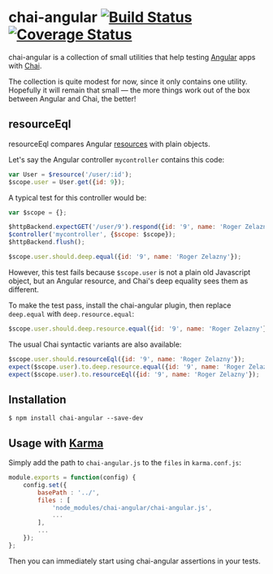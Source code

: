 # chai-angular [![Build Status](https://travis-ci.org/peferron/chai-angular.svg?branch=master)](https://travis-ci.org/peferron/chai-angular) [![Coverage Status](https://coveralls.io/repos/peferron/chai-angular/badge.png?branch=master)](https://coveralls.io/r/peferron/chai-angular?branch=master)

chai-angular is a collection of small utilities that help testing [Angular](https://angularjs.org/) apps with [Chai](http://chaijs.com/).

The collection is quite modest for now, since it only contains one utility. Hopefully it will remain that small — the more things work out of the box between Angular and Chai, the better!

## resourceEql

resourceEql compares Angular [resources](https://docs.angularjs.org/api/ngResource/service/$resource) with plain objects.

Let's say the Angular controller `mycontroller` contains this code:

```javascript
var User = $resource('/user/:id');
$scope.user = User.get({id: 9});
```

A typical test for this controller would be:

```javascript
var $scope = {};

$httpBackend.expectGET('/user/9').respond({id: '9', name: 'Roger Zelazny'});
$controller('mycontroller', {$scope: $scope});
$httpBackend.flush();

$scope.user.should.deep.equal({id: '9', name: 'Roger Zelazny'});
```

However, this test fails because `$scope.user` is not a plain old Javascript object, but an Angular resource, and Chai's deep equality sees them as different.

To make the test pass, install the chai-angular plugin, then replace `deep.equal` with `deep.resource.equal`:

```javascript
$scope.user.should.deep.resource.equal({id: '9', name: 'Roger Zelazny'});
```

The usual Chai syntactic variants are also available:

```javascript
$scope.user.should.resourceEql({id: '9', name: 'Roger Zelazny'});
expect($scope.user).to.deep.resource.equal({id: '9', name: 'Roger Zelazny'});
expect($scope.user).to.resourceEql({id: '9', name: 'Roger Zelazny'});
```

## Installation

```shell
$ npm install chai-angular --save-dev
```

## Usage with [Karma](http://karma-runner.github.io)

Simply add the path to `chai-angular.js` to the `files` in `karma.conf.js`:

```javascript
module.exports = function(config) {
    config.set({
        basePath : '../',
        files : [
            'node_modules/chai-angular/chai-angular.js',
            ...
        ],
        ...
    });
};
```

Then you can immediately start using chai-angular assertions in your tests.

